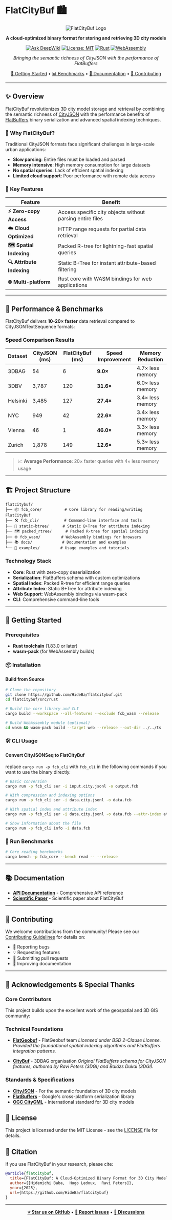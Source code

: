 # FlatCityBuf 🏙️

<div align="center">

![FlatCityBuf Logo](./docs/logo.png)

**A cloud-optimized binary format for storing and retrieving 3D city models**

[![Ask DeepWiki](https://deepwiki.com/badge.svg)](https://deepwiki.com/HideBa/flatcitybuf)
[![License: MIT](https://img.shields.io/badge/License-MIT-yellow.svg)](https://opensource.org/licenses/MIT)
[![Rust](https://img.shields.io/badge/rust-%23000000.svg?style=flat&logo=rust&logoColor=white)](https://www.rust-lang.org/)
[![WebAssembly](https://img.shields.io/badge/WebAssembly-654FF0?style=flat&logo=webassembly&logoColor=white)](https://webassembly.org/)

*Bringing the semantic richness of CityJSON with the performance of FlatBuffers*

[🚀 Getting Started](#-getting-started) • [📊 Benchmarks](#-performance--benchmarks) • [📖 Documentation](#-documentation) • [🤝 Contributing](#-contributing)

</div>

---

## ✨ Overview

FlatCityBuf revolutionizes 3D city model storage and retrieval by combining the semantic richness of [CityJSON](https://github.com/cityjson/cityjson-spec) with the performance benefits of [FlatBuffers](https://github.com/google/flatbuffers) binary serialization and advanced spatial indexing techniques.

### 🎯 Why FlatCityBuf?

Traditional CityJSON formats face significant challenges in large-scale urban applications:

- **Slow parsing**: Entire files must be loaded and parsed
- **Memory intensive**: High memory consumption for large datasets
- **No spatial queries**: Lack of efficient spatial indexing
- **Limited cloud support**: Poor performance with remote data access

### 🚀 Key Features

| Feature | Benefit |
|---------|---------|
| **⚡ Zero-copy Access** | Access specific city objects without parsing entire files |
| **☁️ Cloud Optimized** | HTTP range requests for partial data retrieval |
| **🗺️ Spatial Indexing** | Packed R-tree for lightning-fast spatial queries |
| **🔍 Attribute Indexing** | Static B+Tree for instant attribute-based filtering |
| **🌐 Multi-platform** | Rust core with WASM bindings for web applications |

---

## 🚄 Performance & Benchmarks

FlatCityBuf delivers **10-20× faster** data retrieval compared to CityJSONTextSequence formats:

### Speed Comparison Results

| Dataset | CityJSON (ms) | FlatCityBuf (ms) | **Speed Improvement** | Memory Reduction |
|---------|---------------|------------------|---------------------|------------------|
| 3DBAG | 54 | 6 | **9.0×** | 4.7× less memory |
| 3DBV | 3,787 | 120 | **31.6×** | 6.0× less memory |
| Helsinki | 3,485 | 127 | **27.4×** | 3.4× less memory |
| NYC | 949 | 42 | **22.6×** | 3.4× less memory |
| Vienna | 46 | 1 | **46.0×** | 3.3× less memory |
| Zurich | 1,878 | 149 | **12.6×** | 5.3× less memory |

> 📈 **Average Performance**: 20× faster queries with 4× less memory usage

---

## 🏗️ Project Structure

```
flatcitybuf/
├── 📦 fcb_core/          # Core library for reading/writing FlatCityBuf
├── 🛠️ fcb_cli/           # Command-line interface and tools
├── 🌳 static-btree/      # Static B+Tree for attribute indexing
├── 🗺️ packed_rtree/      # Packed R-tree for spatial indexing
├── 🌐 fcb_wasm/         # WebAssembly bindings for browsers
├── 📚 docs/             # Documentation and examples
└── 🧪 examples/         # Usage examples and tutorials
```

### Technology Stack

- **Core**: Rust with zero-copy deserialization
- **Serialization**: FlatBuffers schema with custom optimizations
- **Spatial Index**: Packed R-tree for efficient range queries
- **Attribute Index**: Static B+Tree for attribute indexing
- **Web Support**: WebAssembly bindings via wasm-pack
- **CLI**: Comprehensive command-line tools

---

## 🚀 Getting Started

### Prerequisites

- **Rust toolchain** (1.83.0 or later)
- **wasm-pack** (for WebAssembly builds)

### 📦 Installation

#### Build from Source

```bash
# Clone the repository
git clone https://github.com/HideBa/flatcitybuf.git
cd flatcitybuf/src/rust

# Build the core library and CLI
cargo build --workspace --all-features --exclude fcb_wasm --release

# Build WebAssembly module (optional)
cd wasm && wasm-pack build --target web --release --out-dir ../../ts
```

### 🛠️ CLI Usage

#### Convert CityJSONSeq to FlatCityBuf

replace `cargo run -p fcb_cli` with `fcb_cli` in the following commands if you want to use the binary directly.

```bash
# Basic conversion
cargo run -p fcb_cli ser -i input.city.jsonl -o output.fcb

# With compression and indexing options
cargo run -p fcb_cli ser -i data.city.jsonl -o data.fcb

# With spatial index and attribute index
cargo run -p fcb_cli ser -i data.city.jsonl -o data.fcb --attr-index attribute_name,attribute_name2 --attr-branching-factor 256

# Show information about the file
cargo run -p fcb_cli info -i data.fcb
```

### 🧪 Run Benchmarks

```bash
# Core reading benchmarks
cargo bench -p fcb_core --bench read -- --release
```

---

## 📚 Documentation

- **[API Documentation](https://docs.rs/fcb_core)** - Comprehensive API reference
- **[Scientific Paper]()** - Scientific paper about FlatCityBuf

---

## 🤝 Contributing

We welcome contributions from the community! Please see our [Contributing Guidelines](CONTRIBUTING.md) for details on:

- 🐛 Reporting bugs
- 💡 Requesting features
- 🔧 Submitting pull requests
- 📝 Improving documentation

---

## 🙏 Acknowledgements & Special Thanks

### Core Contributors

This project builds upon the excellent work of the geospatial and 3D GIS community:

### Technical Foundations

- **[FlatGeobuf](https://github.com/flatgeobuf/flatgeobuf)** - FlatGeobuf team
  *Licensed under BSD 2-Clause License. Provided the foundational spatial indexing algorithms and FlatBuffers integration patterns.*

- **[CityBuf](https://github.com/3DBAG/CityBuf)** - 3DBAG organisation
  *Original FlatBuffers schema for CityJSON features, authored by Ravi Peters (3DGI) and Balázs Dukai (3DGI).*

### Standards & Specifications

- **[CityJSON](https://www.cityjson.org/specs/2.0.1/)** - For the semantic foundation of 3D city models
- **[FlatBuffers](https://github.com/google/flatbuffers)** - Google's cross-platform serialization library
- **[OGC CityGML](https://www.ogc.org/standards/citygml)** - International standard for 3D city models

## 📄 License

This project is licensed under the MIT License - see the [LICENSE](LICENSE) file for details.

## 📖 Citation

If you use FlatCityBuf in your research, please cite:

```bibtex
@article{flatcitybuf,
  title={FlatCityBuf: A Cloud-Optimized Binary Format for 3D City Models},
  author={[Hidemichi Baba,  Hugo Ledoux,  Ravi Peters]},
  year={2025},
  url={https://github.com/HideBa/flatcitybuf}
}
```

---

<div align="center">

**[⭐ Star us on GitHub](https://github.com/HideBa/flatcitybuf)** • **[🐛 Report Issues](https://github.com/HideBa/flatcitybuf/issues)** • **[💬 Discussions](https://github.com/HideBa/flatcitybuf/discussions)**

</div>
